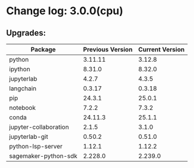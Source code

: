 # Change log: 3.0.0(cpu)

## Upgrades: 

Package | Previous Version | Current Version
---|---|---
python|3.11.11|3.12.8
ipython|8.31.0|8.32.0
jupyterlab|4.2.7|4.3.5
langchain|0.3.17|0.3.18
pip|24.3.1|25.0.1
notebook|7.2.2|7.3.2
conda|24.11.3|25.1.1
jupyter-collaboration|2.1.5|3.1.0
jupyterlab-git|0.50.2|0.51.0
python-lsp-server|1.12.1|1.12.2
sagemaker-python-sdk|2.228.0|2.239.0
